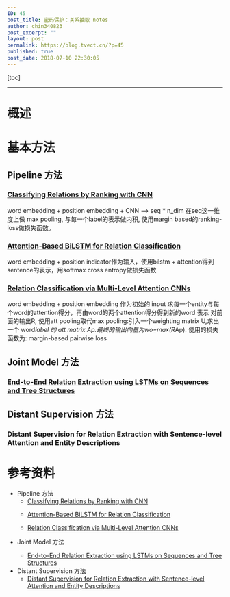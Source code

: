 ```yaml
---
ID: 45
post_title: 密码保护：关系抽取 notes
author: chin340823
post_excerpt: ""
layout: post
permalink: https://blog.tvect.cn/?p=45
published: true
post_date: 2018-07-10 22:30:05
---
```

[toc]

<!--more-->

<hr />

<h1>概述</h1>

<h1>基本方法</h1>

<h2>Pipeline 方法</h2>

<h3><a href="https://arxiv.org/pdf/1504.06580.pdf">Classifying Relations by Ranking with CNN</a></h3>

word embedding + position embedding + CNN --> seq * n_dim
在seq这一维度上做 max pooling, 与每一个label的表示做内积, 使用margin based的ranking-loss做损失函数。

<h3><a href="http://www.aclweb.org/anthology/P/P16/P16-2034.pdf">Attention-Based BiLSTM for Relation Classification</a></h3>

word embedding + position indicator作为输入，使用bilstm + attention得到sentence的表示，用softmax cross entropy做损失函数

<h3><a href="http://www.thunlp.org/~lzy/publications/acl2016_cnnatt.pdf">Relation Classification via Multi-Level Attention CNNs</a></h3>

word embedding + position embedding 作为初始的 input
求每一个entity与每个word的attention得分，再由word的两个attention得分得到新的word 表示
对前面的输出R, 使用att pooling取代max pooling:引入一个weighting matrix U,求出一个 word<em>label 的 att matrix Ap.最终的输出向量为wo=max(R</em>Ap).
使用的损失函数为: margin-based pairwise loss

<h2>Joint Model 方法</h2>

<h3><a href="https://arxiv.org/pdf/1601.00770v1.pdf">End-to-End Relation Extraction using LSTMs on Sequences and Tree Structures</a></h3>

<h2>Distant Supervision 方法</h2>

<h3>Distant Supervision for Relation Extraction with Sentence-level Attention and Entity Descriptions</h3>

<h1>参考资料</h1>

<ul>
<li>Pipeline 方法

<ul>
<li><a href="https://arxiv.org/pdf/1504.06580.pdf">Classifying Relations by Ranking with CNN</a></p></li>
<li><p><a href="http://www.aclweb.org/anthology/P/P16/P16-2034.pdf">Attention-Based BiLSTM for Relation Classification</a></p></li>
<li><p><a href="http://www.thunlp.org/~lzy/publications/acl2016_cnnatt.pdf">Relation Classification via Multi-Level Attention CNNs</a></p></li>
</ul></li>
<li><p>Joint Model 方法

<ul>
<li><a href="https://arxiv.org/pdf/1601.00770v1.pdf">End-to-End Relation Extraction using LSTMs on Sequences and Tree Structures</a></li>
</ul></li>
<li>Distant Supervision 方法

<ul>
<li><a href="http://www.nlpr.ia.ac.cn/cip/~liukang/liukangPageFile/AAAI2017.pdf">Distant Supervision for Relation Extraction with Sentence-level Attention and Entity Descriptions</a></li>
</ul></li>
</ul>